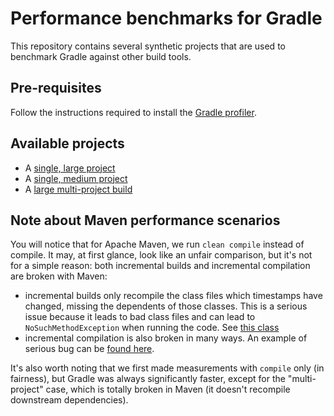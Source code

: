# Performance benchmarks for Gradle

This repository contains several synthetic projects that are used to benchmark Gradle against other build tools.

## Pre-requisites

Follow the instructions required to install the [Gradle profiler](https://github.com/gradle/gradle-profiler).

## Available projects

- A [single, large project](single-large-project)
- A [single, medium project](single-medium-project)
- A [large multi-project build](large-multiproject)

## Note about Maven performance scenarios

You will notice that for Apache Maven, we run `clean compile` instead of compile. It may, at first glance, look like
an unfair comparison, but it's not for a simple reason: both incremental builds and incremental compilation are broken
with Maven:

- incremental builds only recompile the class files which timestamps have changed, missing the dependents of those classes.
This is a serious issue because it leads to bad class files and can lead to `NoSuchMethodException` when running the code.
See [this class](https://github.com/apache/maven-shared/blob/trunk/maven-shared-incremental/src/main/java/org/apache/maven/shared/incremental/IncrementalBuildHelper.java)
- incremental compilation is also broken in many ways. An example of serious bug can be [found here](https://issues.apache.org/jira/browse/MCOMPILER-209).

It's also worth noting that we first made measurements with `compile` only (in fairness), but Gradle was always significantly faster,
except for the "multi-project" case, which is totally broken in Maven (it doesn't recompile downstream dependencies).

